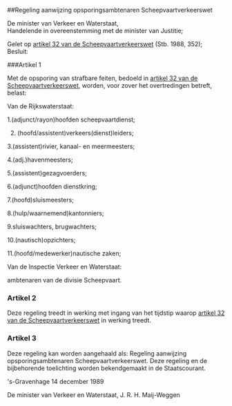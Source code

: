 <meta http-equiv='Content-Type' content='text/html; charset=utf-8' />

##Regeling aanwijzing opsporingsambtenaren Scheepvaartverkeerswet

De minister van Verkeer en Waterstaat,  
Handelende in overeenstemming met de minister van Justitie;

Gelet op [artikel 32 van de Scheepvaartverkeerswet](../../../../../../wet/scheepvaartverkeerswet/BWBR0004364/README.md) (Stb. 1988, 352);
Besluit:    

###Artikel 1 

Met de opsporing van strafbare feiten, bedoeld in [artikel 32 van de Scheepvaartverkeerswet](../../../../../../wet/scheepvaartverkeerswet/BWBR0004364/README.md), worden, voor zover het overtredingen betreft, belast:

Van de Rijkswaterstaat:

1.(adjunct/rayon)hoofden scheepvaartdienst;

2. (hoofd/assistent)verkeers(dienst)leiders;

3.(assistent)rivier, kanaal- en meermeesters;

4.(adj.)havenmeesters;

5.(assistent)gezagvoerders;

6.(adjunct)hoofden dienstkring;

7.(hoofd)sluismeesters;

8.(hulp/waarnemend)kantonniers;

9.sluiswachters, brugwachters;

10.(nautisch)opzichters;

11.(hoofd/medewerker)nautische zaken;

Van de Inspectie Verkeer en Waterstaat:

ambtenaren van de divisie Scheepvaart.

### Artikel  2  

Deze regeling treedt in werking met ingang van het tijdstip waarop [artikel 32 van de Scheepvaartverkeerswet](../../../../../../wet/scheepvaartverkeerswet/BWBR0004364/README.md) in werking treedt. 

### Artikel  3  

Deze regeling kan worden aangehaald als: Regeling aanwijzing opsporingsambtenaren Scheepvaartverkeerswet. Deze regeling en de bijbehorende toelichting worden bekendgemaakt in de Staatscourant. 

's-Gravenhage 
14 december 1989    

De 
minister van Verkeer en Waterstaat, 
J. R. H. Maij-Weggen      

